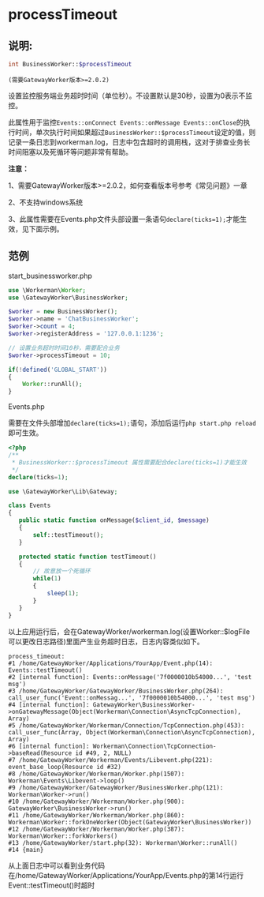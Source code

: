 # processTimeout


## 说明:
```php
int BusinessWorker::$processTimeout
```
``` (需要GatewayWorker版本>=2.0.2) ```


设置监控服务端业务超时时间（单位秒）。不设置默认是30秒，设置为0表示不监控。

此属性用于监控```Events::onConnect Events::onMessage Events::onClose```的执行时间，单次执行时间如果超过```BusinessWorker::$processTimeout```设定的值，则记录一条日志到workerman.log，日志中包含超时的调用栈，这对于排查业务长时间阻塞以及死循环等问题非常有帮助。

**注意：**

1、需要GatewayWorker版本>=2.0.2，如何查看版本号参考《常见问题》一章

2、不支持windows系统

3、此属性需要在Events.php文件头部设置一条语句```declare(ticks=1);```才能生效，见下面示例。



## 范例
start_businessworker.php
```php
use \Workerman\Worker;
use \GatewayWorker\BusinessWorker;

$worker = new BusinessWorker();
$worker->name = 'ChatBusinessWorker';
$worker->count = 4;
$worker->registerAddress = '127.0.0.1:1236';

// 设置业务超时时间10秒，需要配合业务
$worker->processTimeout = 10;

if(!defined('GLOBAL_START'))
{
    Worker::runAll();
}
```

Events.php

需要在文件头部增加```declare(ticks=1);```语句，添加后运行```php start.php reload```即可生效。
```php
<?php
/**
 * BusinessWorker::$processTimeout 属性需要配合declare(ticks=1)才能生效
 */
declare(ticks=1);

use \GatewayWorker\Lib\Gateway;

class Events
{
   public static function onMessage($client_id, $message)
   {
       self::testTimeout();
   }

   protected static function testTimeout()
   {
       // 故意放一个死循环
       while(1)
       {
           sleep(1);
       }
   }
}
```

以上应用运行后，会在GatewayWorker/workerman.log(设置Worker::$logFile可以更改日志路径)里面产生业务超时日志，日志内容类似如下。

```
process_timeout:
#1 /home/GatewayWorker/Applications/YourApp/Event.php(14): Events::testTimeout()
#2 [internal function]: Events::onMessage('7f0000010b54000...', 'test msg')
#3 /home/GatewayWorker/GatewayWorker/BusinessWorker.php(264): call_user_func('Event::onMessag...', '7f0000010b54000...', 'test msg')
#4 [internal function]: GatewayWorker\BusinessWorker->onGatewayMessage(Object(Workerman\Connection\AsyncTcpConnection), Array)
#5 /home/GatewayWorker/Workerman/Connection/TcpConnection.php(453): call_user_func(Array, Object(Workerman\Connection\AsyncTcpConnection), Array)
#6 [internal function]: Workerman\Connection\TcpConnection->baseRead(Resource id #49, 2, NULL)
#7 /home/GatewayWorker/Workerman/Events/Libevent.php(221): event_base_loop(Resource id #32)
#8 /home/GatewayWorker/Workerman/Worker.php(1507): Workerman\Events\Libevent->loop()
#9 /home/GatewayWorker/GatewayWorker/BusinessWorker.php(121): Workerman\Worker->run()
#10 /home/GatewayWorker/Workerman/Worker.php(900): GatewayWorker\BusinessWorker->run()
#11 /home/GatewayWorker/Workerman/Worker.php(860): Workerman\Worker::forkOneWorker(Object(GatewayWorker\BusinessWorker))
#12 /home/GatewayWorker/Workerman/Worker.php(387): Workerman\Worker::forkWorkers()
#13 /home/GatewayWorker/start.php(32): Workerman\Worker::runAll()
#14 {main}
```

从上面日志中可以看到业务代码在/home/GatewayWorker/Applications/YourApp/Events.php的第14行运行Event::testTimeout()时超时


